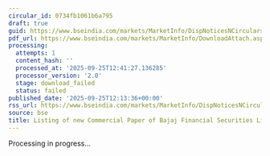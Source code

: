 ```yaml
---
circular_id: 0734fb1061b6a795
draft: true
guid: https://www.bseindia.com/markets/MarketInfo/DispNoticesNCirculars.aspx?Noticeid={71E4B39E-9FFA-4D66-9AC6-7E1F7B02B1CC}&noticeno=20250925-30&dt=09/25/2025&icount=30&totcount=34&flag=0
pdf_url: https://www.bseindia.com/markets/MarketInfo/DownloadAttach.aspx?id=20250925-30&attachedId=
processing:
  attempts: 1
  content_hash: ''
  processed_at: '2025-09-25T12:41:27.136285'
  processor_version: '2.0'
  stage: download_failed
  status: failed
published_date: '2025-09-25T12:13:36+00:00'
rss_url: https://www.bseindia.com/markets/MarketInfo/DispNoticesNCirculars.aspx?Noticeid={71E4B39E-9FFA-4D66-9AC6-7E1F7B02B1CC}&noticeno=20250925-30&dt=09/25/2025&icount=30&totcount=34&flag=0
source: bse
title: Listing of new Commercial Paper of Bajaj Financial Securities Limited
---
```


Processing in progress...